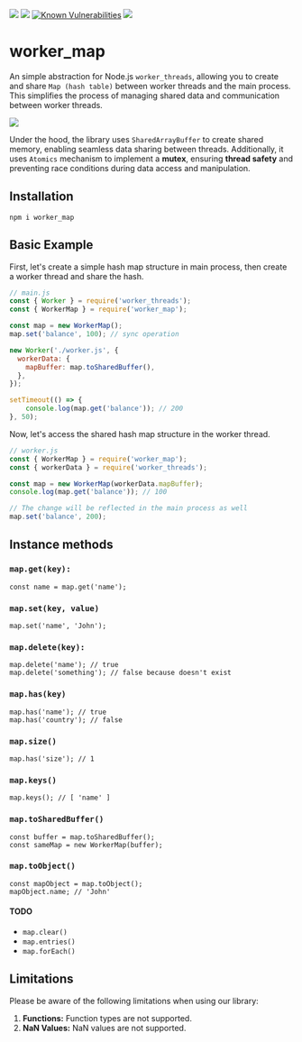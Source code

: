 ![](https://img.shields.io/badge/dependencies-none-brightgreen.svg)
![](https://img.shields.io/npm/dt/worker_map.svg)
[![Known Vulnerabilities](https://snyk.io/test/github/nairihar/worker_map/badge.svg)](https://snyk.io/test/github/nairihar/funthreads)
![](https://img.shields.io/npm/l/worker_map.svg)

# worker_map

An simple abstraction for Node.js `worker_threads`, allowing you to create and share `Map (hash table)` between worker threads and the main process. This simplifies the process of managing shared data and communication between worker threads.

![](https://topentol.sirv.com/github/worker_map.jpg)

Under the hood, the library uses `SharedArrayBuffer` to create shared memory, enabling seamless data sharing between threads. Additionally, it uses `Atomics` mechanism to implement a **mutex**, ensuring **thread safety** and preventing race conditions during data access and manipulation.

## Installation

```
npm i worker_map
```

## Basic Example
First, let's create a simple hash map structure in main process, then create a worker thread and share the hash.

```js
// main.js
const { Worker } = require('worker_threads');
const { WorkerMap } = require('worker_map');

const map = new WorkerMap();
map.set('balance', 100); // sync operation

new Worker('./worker.js', {
  workerData: {
    mapBuffer: map.toSharedBuffer(),
  },
});

setTimeout(() => {
    console.log(map.get('balance')); // 200
}, 50);

```

Now, let's access the shared hash map structure in the worker thread.

```js
// worker.js
const { WorkerMap } = require('worker_map');
const { workerData } = require('worker_threads');

const map = new WorkerMap(workerData.mapBuffer);
console.log(map.get('balance')); // 100

// The change will be reflected in the main process as well
map.set('balance', 200);
```

## Instance methods

### `map.get(key):`
```
const name = map.get('name');
```
### `map.set(key, value)`
```
map.set('name', 'John');
```
### `map.delete(key):`
```
map.delete('name'); // true
map.delete('something'); // false because doesn't exist
```
### `map.has(key)`
```
map.has('name'); // true
map.has('country'); // false
```
### `map.size()`
```
map.has('size'); // 1
```
### `map.keys()`
```
map.keys(); // [ 'name' ]
```
### `map.toSharedBuffer()`
```
const buffer = map.toSharedBuffer();
const sameMap = new WorkerMap(buffer);
```
### `map.toObject()`
```
const mapObject = map.toObject();
mapObject.name; // 'John'
```

#### TODO
- `map.clear()`
- `map.entries()`
- `map.forEach()`


## Limitations

Please be aware of the following limitations when using our library:
1. **Functions:** Function types are not supported.
2. **NaN Values:** NaN values are not supported.

